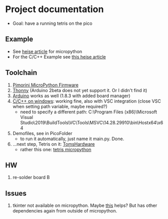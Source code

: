 # Project documentation

* Goal: have a running tetris on the pico

## Example

* See [heise article](https://www.heise.de/tests/Ausprobiert-Pimoroni-Picodisplay-fuer-Raspi-Pico-5055596.html?seite=all&hg=1&hgi=8&hgf=false) for micropython
* For the C/C++ Example see [this heise article](https://www.heise.de/developer/artikel/Raspberry-Pi-Pico-und-C-C-eine-gute-Kombination-5991042.html)

## Toolchain

1. [Pimorini MicroPython Firmware](https://github.com/pimoroni/pimoroni-pico/releases)
1. [Thonny](https://thonny.org/) (Arduino 2beta does not yet support it. Or I didn't find it)
1. [Arduino](https://www.heise.de/tests/Raspberry-Pico-mit-der-Arduino-IDE-programmieren-6001575.html?hg=1&hgi=0&hgf=false) works as well (1.8.3 with added board manager)
1. [C/C++ on windows](https://www.element14.com/community/community/raspberry-pi/blog/2021/01/24/working-with-the-raspberry-pi-pico-with-windows): working fine, also with VSC integration (close VSC when setting path variable, maybe required?)
   * need to specify a different path: C:\Program Files (x86)\Microsoft Visual Studio\2019\BuildTools\VC\Tools\MSVC\14.28.29910\bin\Hostx64\x64
1. Demofiles, see in PicoFolder
   * to run it automatically, just name it main.py. Done.
1. ...next step, Tetris on it: [TomsHardware](https://www.tomshardware.com/news/pico-tetris-display-pack-demo)
   * rather this one: [tetris micropython](https://github.com/nahog/pico-tetris)

## HW

1. re-solder board B

## Issues

1. tkinter not available on micropython. Maybe [this](https://github.com/MatthiasLienhard/micropython_mqtt_controller) helps? But has other dependencies again from outside of micropython.
